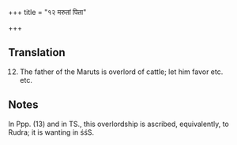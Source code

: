 +++
title = "१२ मरुतां पिता"

+++
## Translation
12. The father of the Maruts is overlord of cattle; let him favor etc.  
etc.

## Notes
In Ppp. (13) and in TS., this overlordship is ascribed, equivalently, to  
Rudra; it is wanting in śśS.
